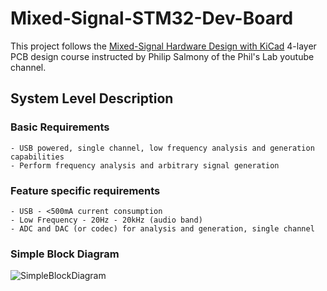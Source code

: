 # Mixed-Signal-STM32-Dev-Board

This project follows the  [Mixed-Signal Hardware Design with KiCad](https://fedevel.com/courses/mixed-signal-hardware-design-with-kicad) 4-layer PCB design course instructed by Philip Salmony of the Phil's Lab youtube channel.  

## System Level Description
  ### Basic Requirements
    - USB powered, single channel, low frequency analysis and generation capabilities
    - Perform frequency analysis and arbitrary signal generation
  ### Feature specific requirements
    - USB - <500mA current consumption 
    - Low Frequency - 20Hz - 20kHz (audio band)
    - ADC and DAC (or codec) for analysis and generation, single channel 
  ### Simple Block Diagram  
![SimpleBlockDiagram](https://github.com/JacobParent7/Mixed-Signal-STM32-Dev-Board/assets/105901480/2797847b-17f6-4e3c-a1bc-c3d00f2641d9)
